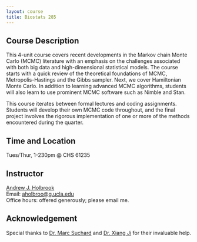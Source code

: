 ```yaml
---
layout: course
title: Biostats 285
---
```


## Course Description

This 4-unit course covers recent developments in the Markov chain Monte Carlo (MCMC) literature with an emphasis on the challenges associated with both big data and high-dimensional statistical models.  The course starts with a quick review of the theoretical foundations of MCMC, Metropolis-Hastings and the Gibbs sampler.  Next, we cover Hamiltonian Monte Carlo. In addition to learning advanced MCMC algorithms, students will also learn to use prominent MCMC software such as Nimble and Stan.

This course iterates between formal lectures and coding assignments. Students will develop their own MCMC code throughout, and the final project involves the rigorous implementation of one or more of the methods encountered during the quarter.

## Time and Location

Tues/Thur, 1-230pm @ CHS 61235

## Instructor

[Andrew J. Holbrook](http://andrewjholbrook.github.io/)\
Email: <aholbroo@g.ucla.edu>\
Office hours: offered generously; please email me.


## Acknowledgement

Special thanks to [Dr. Marc Suchard](https://ph.ucla.edu/faculty/suchard) and [Dr. Xiang Ji](https://xiang-ji-ncsu.github.io/) for their invaluable help.

